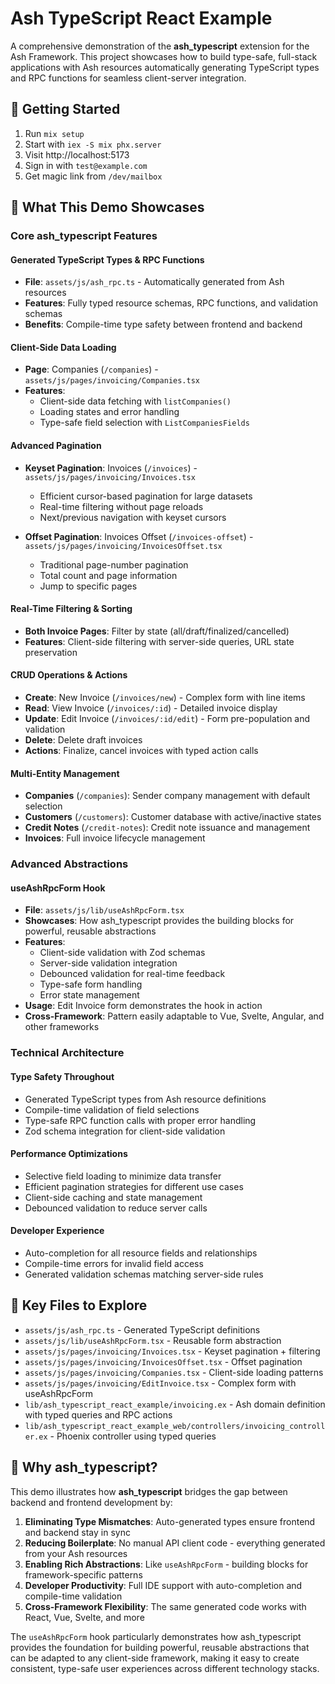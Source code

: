 # Ash TypeScript React Example

A comprehensive demonstration of the **ash_typescript** extension for the Ash Framework. This project showcases how to build type-safe, full-stack applications with Ash resources automatically generating TypeScript types and RPC functions for seamless client-server integration.

## 🚀 Getting Started

1. Run `mix setup`
2. Start with `iex -S mix phx.server`
3. Visit http://localhost:5173
4. Sign in with `test@example.com`
5. Get magic link from `/dev/mailbox`

## 🎯 What This Demo Showcases

### Core ash_typescript Features

#### **Generated TypeScript Types & RPC Functions**
- **File**: `assets/js/ash_rpc.ts` - Automatically generated from Ash resources
- **Features**: Fully typed resource schemas, RPC functions, and validation schemas
- **Benefits**: Compile-time type safety between frontend and backend

#### **Client-Side Data Loading**
- **Page**: Companies (`/companies`) - `assets/js/pages/invoicing/Companies.tsx`
- **Features**: 
  - Client-side data fetching with `listCompanies()` 
  - Loading states and error handling
  - Type-safe field selection with `ListCompaniesFields`

#### **Advanced Pagination**
- **Keyset Pagination**: Invoices (`/invoices`) - `assets/js/pages/invoicing/Invoices.tsx`
  - Efficient cursor-based pagination for large datasets
  - Real-time filtering without page reloads
  - Next/previous navigation with keyset cursors
  
- **Offset Pagination**: Invoices Offset (`/invoices-offset`) - `assets/js/pages/invoicing/InvoicesOffset.tsx`
  - Traditional page-number pagination
  - Total count and page information
  - Jump to specific pages

#### **Real-Time Filtering & Sorting**
- **Both Invoice Pages**: Filter by state (all/draft/finalized/cancelled)
- **Features**: Client-side filtering with server-side queries, URL state preservation

#### **CRUD Operations & Actions**
- **Create**: New Invoice (`/invoices/new`) - Complex form with line items
- **Read**: View Invoice (`/invoices/:id`) - Detailed invoice display  
- **Update**: Edit Invoice (`/invoices/:id/edit`) - Form pre-population and validation
- **Delete**: Delete draft invoices
- **Actions**: Finalize, cancel invoices with typed action calls

#### **Multi-Entity Management**
- **Companies** (`/companies`): Sender company management with default selection
- **Customers** (`/customers`): Customer database with active/inactive states  
- **Credit Notes** (`/credit-notes`): Credit note issuance and management
- **Invoices**: Full invoice lifecycle management

### Advanced Abstractions

#### **useAshRpcForm Hook**
- **File**: `assets/js/lib/useAshRpcForm.tsx`
- **Showcases**: How ash_typescript provides the building blocks for powerful, reusable abstractions
- **Features**:
  - Client-side validation with Zod schemas
  - Server-side validation integration  
  - Debounced validation for real-time feedback
  - Type-safe form handling
  - Error state management
- **Usage**: Edit Invoice form demonstrates the hook in action
- **Cross-Framework**: Pattern easily adaptable to Vue, Svelte, Angular, and other frameworks


### Technical Architecture

#### **Type Safety Throughout**
- Generated TypeScript types from Ash resource definitions
- Compile-time validation of field selections
- Type-safe RPC function calls with proper error handling
- Zod schema integration for client-side validation

#### **Performance Optimizations**
- Selective field loading to minimize data transfer
- Efficient pagination strategies for different use cases
- Client-side caching and state management
- Debounced validation to reduce server calls

#### **Developer Experience**
- Auto-completion for all resource fields and relationships
- Compile-time errors for invalid field access
- Generated validation schemas matching server-side rules

## 🔧 Key Files to Explore

- `assets/js/ash_rpc.ts` - Generated TypeScript definitions
- `assets/js/lib/useAshRpcForm.tsx` - Reusable form abstraction  
- `assets/js/pages/invoicing/Invoices.tsx` - Keyset pagination + filtering
- `assets/js/pages/invoicing/InvoicesOffset.tsx` - Offset pagination
- `assets/js/pages/invoicing/Companies.tsx` - Client-side loading patterns
- `assets/js/pages/invoicing/EditInvoice.tsx` - Complex form with useAshRpcForm
- `lib/ash_typescript_react_example/invoicing.ex` - Ash domain definition with typed queries and RPC actions
- `lib/ash_typescript_react_example_web/controllers/invoicing_controller.ex` - Phoenix controller using typed queries

## 🌟 Why ash_typescript?

This demo illustrates how **ash_typescript** bridges the gap between backend and frontend development by:

1. **Eliminating Type Mismatches**: Auto-generated types ensure frontend and backend stay in sync
2. **Reducing Boilerplate**: No manual API client code - everything generated from your Ash resources  
3. **Enabling Rich Abstractions**: Like `useAshRpcForm` - building blocks for framework-specific patterns
4. **Developer Productivity**: Full IDE support with auto-completion and compile-time validation
5. **Cross-Framework Flexibility**: The same generated code works with React, Vue, Svelte, and more

The `useAshRpcForm` hook particularly demonstrates how ash_typescript provides the foundation for building powerful, reusable abstractions that can be adapted to any client-side framework, making it easy to create consistent, type-safe user experiences across different technology stacks.
